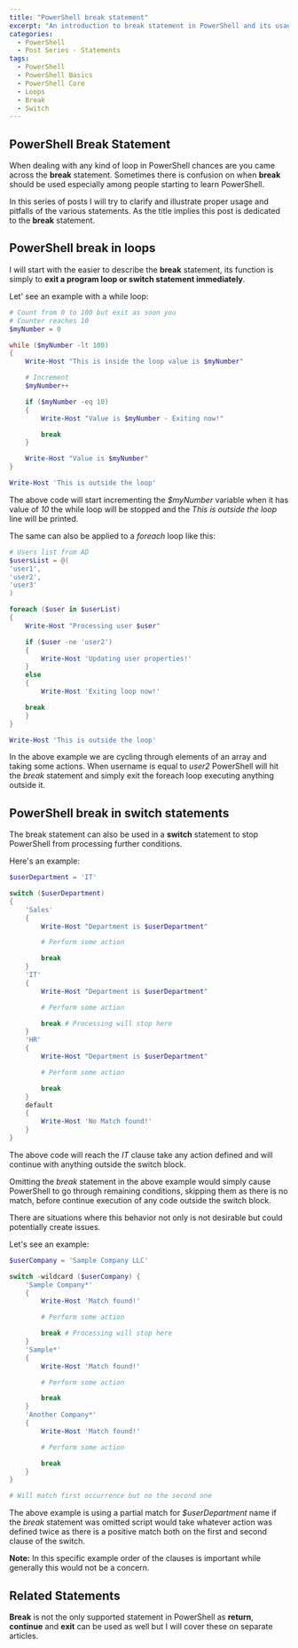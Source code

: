 ```yaml
---
title: "PowerShell break statement"
excerpt: "An introduction to break statement in PowerShell and its usage"
categories:
  - PowerShell
  - Post Series - Statements
tags:
  - PowerShell
  - PowerShell Basics
  - PowerShell Core
  - Loops
  - Break
  - Switch
---
```


## PowerShell Break Statement

When dealing with any kind of loop in PowerShell chances are you came across the **break** statement. Sometimes there is confusion on when **break** should be used especially among people starting to learn PowerShell.

In this series of posts I will try to clarify and illustrate proper usage and pitfalls of the various statements. As the title implies this post is dedicated to the **break** statement.

## PowerShell break in loops

I will start with the easier to describe the **break** statement, its function is simply to **exit a program loop or switch statement immediately**.

Let' see an example with a while loop:

```powershell
# Count from 0 to 100 but exit as soon you
# Counter reaches 10
$myNumber = 0

while ($myNumber -lt 100)
{
    Write-Host "This is inside the loop value is $myNumber"

    # Increment
    $myNumber++

    if ($myNumber -eq 10)
    {
        Write-Host "Value is $myNumber - Exiting now!"

        break
    }

    Write-Host "Value is $myNumber"
}

Write-Host 'This is outside the loop'
```

The above code will start incrementing the *$myNumber* variable when it has  value of *10* the while loop will be stopped and the *This is outside the loop* line will be printed.

The same can also be applied to a *foreach* loop like this: 

```powershell
# Users list from AD
$usersList = @(
'user1',
'user2',
'user3'
)

foreach ($user in $userList)
{
    Write-Host "Processing user $user"

    if ($user -ne 'user2')
    {
        Write-Host 'Updating user properties!'
    }
    else
    {
        Write-Host 'Exiting loop now!'

    break
    }
}

Write-Host 'This is outside the loop'
```

In the above example we are cycling through elements of an array and taking some actions. When username is equal to *user2* PowerShell will hit the *break* statement and simply exit the foreach loop executing anything outside it.

## PowerShell break in switch statements

The break statement can also be used in a **switch** statement to stop PowerShell from processing further conditions.

Here's an example:

```powershell
$userDepartment = 'IT'

switch ($userDepartment)
{
    'Sales'
    {
        Write-Host "Department is $userDepartment"

        # Perform some action

        break
    }
    'IT'
    {
        Write-Host "Department is $userDepartment"

        # Perform some action

        break # Processing will stop here
    }
    'HR'
    {
        Write-Host "Department is $userDepartment"

        # Perform some action

        break
    }
    default
    {
        Write-Host 'No Match found!'
    }
}
```

The above code will reach the *IT* clause take any action defined and will continue with anything outside the switch block.

Omitting the *break* statement in the above example would simply cause PowerShell to go through remaining conditions, skipping them as there is no match, before continue execution of any code outside the switch block.

There are situations where this behavior not only is not desirable but could potentially create issues.

Let's see an example:

```powershell
$userCompany = 'Sample Company LLC'

switch -wildcard ($userCompany) {
    'Sample Company*' 
    {
        Write-Host 'Match found!'

        # Perform some action

        break # Processing will stop here
    }
    'Sample*'
    {
        Write-Host 'Match found!'

        # Perform some action

        break
    }
    'Another Company*'
    {
        Write-Host 'Match found!'

        # Perform some action

        break
    }
}

# Will match first occurrence but no the second one
```

The above example is using a partial match for *$userDepartment* name if the *break* statement was omitted script would take whatever action was defined twice as there is a positive match both on the first and second clause of the switch.

**Note:** In this specific example order of the clauses is important while generally this would not be a concern.

## Related Statements

**Break** is not the only supported statement in PowerShell as **return**, **continue** and **exit** can be used as well but I will cover these on separate articles.
